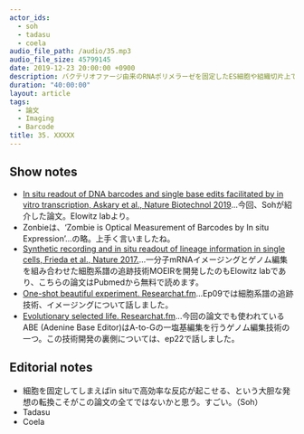 ```yaml
---
actor_ids:
  - soh
  - tadasu
  - coela
audio_file_path: /audio/35.mp3
audio_file_size: 45799145
date: 2019-12-23 20:00:00 +0900
description: バクテリオファージ由来のRNAポリメラーゼを固定したES細胞や組織切片上で作用させ、DNAバーコードを位置情報と共に読み出す読み出すZombieという技術について紹介しました。
duration: "40:00:00"
layout: article
tags: 
  - 論文
  - Imaging
  - Barcode
title: 35. XXXXX
---
```


## Show notes
- [In situ readout of DNA barcodes and single base edits facilitated by in vitro transcription, Askary et al., Nature Biotechnol 2019](https://www.nature.com/articles/s41587-019-0299-4)...今回、Sohが紹介した論文。Elowitz labより。
- Zonbieは、‘Zombie is Optical Measurement of Barcodes by In situ Expression’...の略。上手く言いましたね。
- [Synthetic recording and in situ readout of lineage information in single cells, Frieda et al., Nature 2017.](https://www.ncbi.nlm.nih.gov/pmc/articles/PMC6487260/)...一分子mRNAイメージングとゲノム編集を組み合わせた細胞系譜の追跡技術MOEIRを開発したのもElowitz labであり、こちらの論文はPubmedから無料で読めます。
- [One-shot beautiful experiment. Researchat.fm](https://researchat.fm/episode/9)...Ep09では細胞系譜の追跡技術、イメージングについて話しました。
- [Evolutionary selected life. Researchat.fm](https://researchat.fm/episode/22)...今回の論文でも使われているABE (Adenine Base Editor)はA-to-Gの一塩基編集を行うゲノム編集技術の一つ。この技術開発の裏側については、ep22で話しました。

## Editorial notes
- 細胞を固定してしまえばin situで高効率な反応が起こせる、という大胆な発想の転換こそがこの論文の全てではないかと思う。すごい。（Soh）
- Tadasu
- Coela
